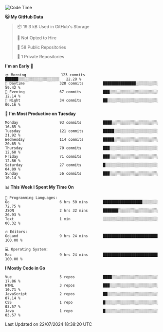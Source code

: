 <!--START_SECTION:waka-->
![Code Time](http://img.shields.io/badge/Code%20Time-1%2C182%20hrs%2034%20mins-blue)

**🐱 My GitHub Data** 

> 📦 19.3 kB Used in GitHub's Storage 
 > 
> 🚫 Not Opted to Hire
 > 
> 📜 58 Public Repositories 
 > 
> 🔑 1 Private Repositories 
 > 
**I'm an Early 🐤** 

```text
🌞 Morning                123 commits         ██████░░░░░░░░░░░░░░░░░░░   22.28 % 
🌆 Daytime                328 commits         ███████████████░░░░░░░░░░   59.42 % 
🌃 Evening                67 commits          ███░░░░░░░░░░░░░░░░░░░░░░   12.14 % 
🌙 Night                  34 commits          ██░░░░░░░░░░░░░░░░░░░░░░░   06.16 % 
```
📅 **I'm Most Productive on Tuesday** 

```text
Monday                   93 commits          ████░░░░░░░░░░░░░░░░░░░░░   16.85 % 
Tuesday                  121 commits         █████░░░░░░░░░░░░░░░░░░░░   21.92 % 
Wednesday                114 commits         █████░░░░░░░░░░░░░░░░░░░░   20.65 % 
Thursday                 70 commits          ███░░░░░░░░░░░░░░░░░░░░░░   12.68 % 
Friday                   71 commits          ███░░░░░░░░░░░░░░░░░░░░░░   12.86 % 
Saturday                 27 commits          █░░░░░░░░░░░░░░░░░░░░░░░░   04.89 % 
Sunday                   56 commits          ███░░░░░░░░░░░░░░░░░░░░░░   10.14 % 
```


📊 **This Week I Spent My Time On** 

```text
💬 Programming Languages: 
Go                       6 hrs 50 mins       ██████████████████░░░░░░░   72.75 % 
JSON                     2 hrs 32 mins       ███████░░░░░░░░░░░░░░░░░░   26.93 % 
Text                     1 min               ░░░░░░░░░░░░░░░░░░░░░░░░░   00.32 % 

🔥 Editors: 
GoLand                   9 hrs 24 mins       █████████████████████████   100.00 % 

💻 Operating System: 
Mac                      9 hrs 24 mins       █████████████████████████   100.00 % 
```

**I Mostly Code in Go** 

```text
Vue                      5 repos             ████░░░░░░░░░░░░░░░░░░░░░   17.86 % 
HTML                     3 repos             ███░░░░░░░░░░░░░░░░░░░░░░   10.71 % 
JavaScript               2 repos             ██░░░░░░░░░░░░░░░░░░░░░░░   07.14 % 
CSS                      1 repo              █░░░░░░░░░░░░░░░░░░░░░░░░   03.57 % 
Java                     1 repo              █░░░░░░░░░░░░░░░░░░░░░░░░   03.57 % 
```




 Last Updated on 22/07/2024 18:38:20 UTC
<!--END_SECTION:waka-->
